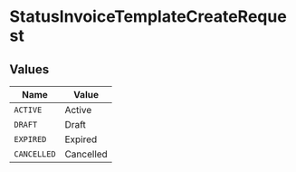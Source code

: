 # StatusInvoiceTemplateCreateRequest


## Values

| Name        | Value       |
| ----------- | ----------- |
| `ACTIVE`    | Active      |
| `DRAFT`     | Draft       |
| `EXPIRED`   | Expired     |
| `CANCELLED` | Cancelled   |